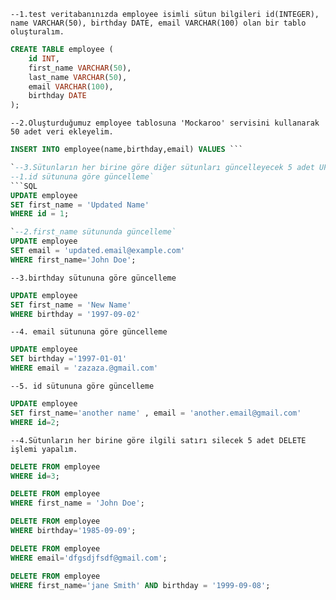 `--1.test veritabanınızda employee isimli sütun bilgileri id(INTEGER), name VARCHAR(50), birthday DATE, email VARCHAR(100) olan bir tablo oluşturalım.`
```SQL
CREATE TABLE employee (
    id INT,
    first_name VARCHAR(50),
    last_name VARCHAR(50),
    email VARCHAR(100),
    birthday DATE
);
```

`--2.Oluşturduğumuz employee tablosuna 'Mockaroo' servisini kullanarak 50 adet veri ekleyelim.`
```SQL
INSERT INTO employee(name,birthday,email) VALUES ```

`--3.Sütunların her birine göre diğer sütunları güncelleyecek 5 adet UPDATE işlemi yapalım.
--1.id sütununa göre güncelleme`
```SQL
UPDATE employee
SET first_name = 'Updated Name'
WHERE id = 1;
```
```SQL
`--2.first_name sütununda güncelleme`
UPDATE employee
SET email = 'updated.email@example.com'
WHERE first_name='John Doe';
```
`--3.birthday sütununa göre güncelleme`
```SQL
UPDATE employee
SET first_name = 'New Name'
WHERE birthday = '1997-09-02'
```
`--4. email sütununa göre güncelleme`
```SQL
UPDATE employee 
SET birthday ='1997-01-01'
WHERE email = 'zazaza.@gmail.com'
```
`--5. id sütununa göre güncelleme`
```SQL
UPDATE employee
SET first_name='another name' , email = 'another.email@gmail.com'
WHERE id=2;
```

`--4.Sütunların her birine göre ilgili satırı silecek 5 adet DELETE işlemi yapalım.`
```SQL
DELETE FROM employee
WHERE id=3;

DELETE FROM employee
WHERE first_name = 'John Doe';

DELETE FROM employee
WHERE birthday='1985-09-09';

DELETE FROM employee
WHERE email='dfgsdjfsdf@gmail.com';

DELETE FROM employee
WHERE first_name='jane Smith' AND birthday = '1999-09-08';
```




